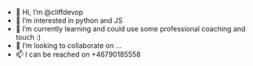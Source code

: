 - 👋 Hi, I’m @cliffdevop
- 👀 I’m interested in python and JS
- 🌱 I’m currently learning and could use some professional coaching and touch :) 
- 💞️ I’m looking to collaborate on ...
- 📫 I can be reached on +46790185558

<!---
cliffdevop/cliffdevop is a ✨ special ✨ repository because its `README.md` (this file) appears on your GitHub profile.
You can click the Preview link to take a look at your changes.
--->
